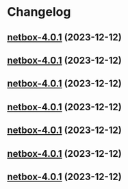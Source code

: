 # Changelog



## [netbox-4.0.1](https://github.com/truecharts/charts/compare/netbox-3.0.42...netbox-4.0.1) (2023-12-12)




## [netbox-4.0.1](https://github.com/truecharts/charts/compare/netbox-3.0.42...netbox-4.0.1) (2023-12-12)




## [netbox-4.0.1](https://github.com/truecharts/charts/compare/netbox-3.0.42...netbox-4.0.1) (2023-12-12)




## [netbox-4.0.1](https://github.com/truecharts/charts/compare/netbox-3.0.42...netbox-4.0.1) (2023-12-12)




## [netbox-4.0.1](https://github.com/truecharts/charts/compare/netbox-3.0.42...netbox-4.0.1) (2023-12-12)




## [netbox-4.0.1](https://github.com/truecharts/charts/compare/netbox-3.0.42...netbox-4.0.1) (2023-12-12)




## [netbox-4.0.1](https://github.com/truecharts/charts/compare/netbox-3.0.42...netbox-4.0.1) (2023-12-12)

